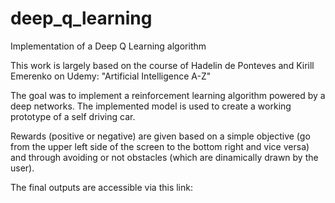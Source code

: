 # deep_q_learning
Implementation of a Deep Q Learning algorithm

This work is largely based on the course of Hadelin de Ponteves and Kirill Emerenko on Udemy: "Artificial Intelligence A-Z"

The goal was to implement a reinforcement learning algorithm powered by a deep networks. The implemented model is used to create a working prototype of a self driving car.

Rewards (positive or negative) are given based on a simple objective (go from the upper left side of the screen to the bottom right and vice versa) and through avoiding or not obstacles (which are dinamically drawn by the user).

The final outputs are accessible via this link: 

